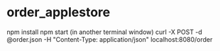 order_applestore
================

npm install
npm start
(in another terminal window) curl -X POST -d @order.json -H "Content-Type: application/json" localhost:8080/order
